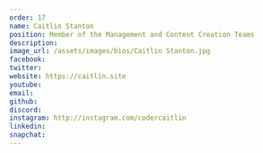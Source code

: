 ```yaml
---
order: 17
name: Caitlin Stanton
position: Member of the Management and Content Creation Teams
description: 
image_url: /assets/images/bios/Caitlin Stanton.jpg
facebook: 
twitter: 
website: https://caitlin.site
youtube: 
email: 
github: 
discord: 
instagram: http://instagram.com/codercaitlin
linkedin: 
snapchat: 
---
```

